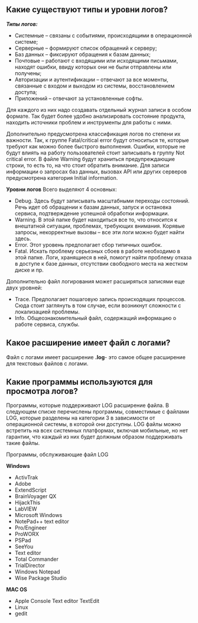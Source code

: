 ## Какие существуют типы и уровни логов?

___Типы логов:___
- Cистемные – связаны с событиями, происходящими в операционной системе;
- Cерверные – формируют список обращений к серверу;
- Баз данных – фиксируют обращения к базам данных;
- Почтовые – работают с входящими или исходящими письмами, находят ошибки, ввиду которых они не были отправлены или получены;
- Авторизации и аутентификации – отвечают за все моменты, связанные с входом и выходом из системы, восстановлением доступа;
- Приложений – отвечают за установленные софты.

Для каждого из них надо создавать отдельный журнал записи в особом формате. Так будет более удобно анализировать состояние продукта, находить источники проблем и инструменты для работы с ними.

Дополнительно предусмотрена классификация логов по степени их важности. Так, к группе Fatal/critical error будут относиться те, которые требуют как можно более быстрого выполнения. Ошибки, которые не будут влиять на работу пользователей стоит записывать в группу Not critical error. В файле Warning будут храниться предупреждающие строки, то есть то, на что стоит обратить внимание. Для записи информации о запросах баз данных, вызовах API или других серверов предусмотрена категория Initial information.

____Уровни логов____
Всего выделяют 4 основных:

- Debug. Здесь будут записывать масштабными переходы состояний. Речь идет об обращении к базам данных, запуск и остановка сервиса, подтверждение успешной обработки информации.
- Warning. В этой папке будет находиться все то, что относится к внештатной ситуации, проблемах, требующих внимания. Корявые запросы, некорректные вызовы – все эти логи можно будет найти здесь.
- Error. Этот уровень предполагает сбор типичных ошибок.
- Fatal. Искать проблему серьезных сбоев в работе необходимо в этой папке. Логи, хранящиеся в ней, помогут найти проблему отказа в доступе к базе данных, отсутствии свободного места на жестком диске и пр.

Дополнительно файл логирования может расширяться записями еще двух уровней:
- Trace. Предполагает пошаговую запись происходящих процессов. Сюда стоит заглянуть в том случае, если возникнут сложности с локализацией проблемы.
- Info. Общеознакомительный файл, содержащий информацию о работе сервиса, службы.


## Какое расширение имеет файл с логами?
Файл с логами имеет расширение __.log__- это самое общее расширение для текстовых файлов с логами. 

## Какие программы используются для просмотра логов?

Программы, которые поддерживают LOG расширение файла.
В следующем списке перечислены программы, совместимые с файлами LOG, которые разделены на категории 3 в зависимости от операционной системы, в которой они доступны. LOG файлы можно встретить на всех системных платформах, включая мобильные, но нет гарантии, что каждый из них будет должным образом поддерживать такие файлы.

Программы, обслуживающие файл LOG

 __Windows__

 - ActivTrak 
 - Adobe 
 - ExtendScript 
 - BrainVoyager QX 
 - HijackThis 
 - LabVIEW 
 - Microsoft Windows 
 - NotePad++ text editor 
 - Pro/Engineer 
 - ProWORX 
 - PSPad 
 - SeeYou 
 - Text editor 
 - Total Commander 
 - TrialDirector 
 - Windows Notepad 
 - Wise Package Studio

__MAC OS__ 
 - Apple Console Text editor TextEdit
 - Linux
 - gedit
